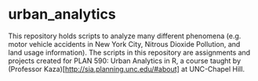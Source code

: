 # urban_analytics

This repository holds scripts to analyze many different phenomena (e.g. motor vehicle accidents in New York City, Nitrous Dioxide Pollution, and land usage information). The scripts in this repository are assignments and projects created for PLAN 590: Urban Analytics in R, a course taught by (Professor Kaza)[http://sia.planning.unc.edu/#about] at UNC-Chapel Hill. 
